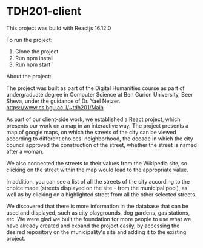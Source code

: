 # TDH201-client
This project was build with Reactjs 16.12.0

To run the project:
1. Clone the project
2. Run npm install
3. Run npm start


About the project:

The project was built as part of the Digital Humanities course as part of undergraduate degree in Computer Science at Ben Gurion University, Beer Sheva, under the guidance of Dr. Yael Netzer. https://www.cs.bgu.ac.il/~tdh201/Main

As part of our client-side work, we established a React project, which presents our work on a map in an interactive way. The project presents a map of google maps, on which the streets of the city can be viewed according to different choices: neighborhood, the decade in which the city council approved the construction of the street, whether the street is named after a woman.

We also connected the streets to their values ​​from the Wikipedia site, so clicking on the street within the map would lead to the appropriate value.

In addition, you can see a list of all the streets of the city according to the choice made (streets displayed on the site - from the municipal pool), as well as by clicking on a highlighted street from all the other selected streets.

We discovered that there is more information in the database that can be used and displayed, such as city playgrounds, dog gardens, gas stations, etc. We were glad we built the foundation for more people to use what we have already created and expand the project easily, by accessing the desired repository on the municipality's site and adding it to the existing project.
